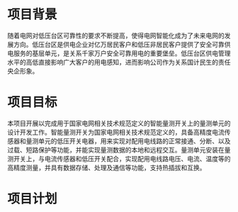 # 项目背景
随着电网对低压台区可靠性的要求不断提高，使得电网智能化成为了未来电网的发展方向。低压台区是供电企业对亿万居民客户和低压非居民客户提供了安全可靠供电服务的基层单元，是关系千家万户安全可靠用电的重要堡垒。低压台区供电管理水平的高低直接影响广大客户的用电感知，进而影响公司作为关系国计民生的责任央企形象。
# 项目目标
本项目开展以完成用于国家电网相关技术规范定义的智能量测开关上的量测单元的设计开发工作。智能量测开关为国家电网相关技术规范定义的，具备高精度电流传感器和量测单元的低压开关电器，用来实现对配用电线路的正常接通、分断、以及过载、短路保护等功能，并能实现量测数据的本地和远程交互。量测单元安装在量测开关上，与电流传感器和低压开关配合，实现配用电线路电压、电流、温度等的高精度测量，并具有数据存储、处理及通信等功能，支持热插拔和互换。
# 项目计划
